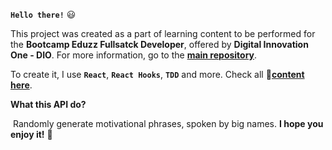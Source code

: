 **`Hello there!`** :smiley:

This project was created as a part of learning content to be performed for the **Bootcamp Eduzz Fullsatck Developer**, offered by **Digital Innovation One - DIO**. For more information, go to the [**main repository**](https://github.com/KevinyTeixeira/dio-desafio-github).

To create it, I use **`React`**, **`React Hooks`**, **`TDD`** and more. Check all :file_folder:**[content here]()**.



**What this API do?**

​	Randomly generate motivational phrases, spoken by big names. **I hope you enjoy it!** :clap:
